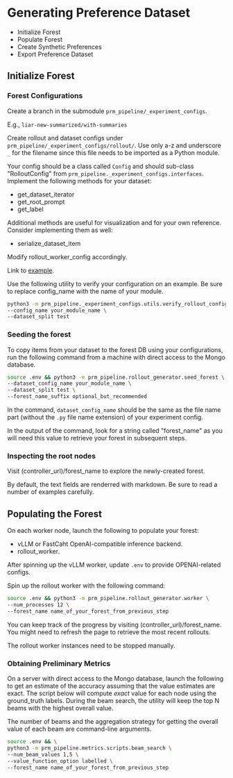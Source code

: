 # Generating Preference Dataset

- Initialize Forest
- Populate Forest
- Create Synthetic Preferences
- Export Preference Dataset

## Initialize Forest

### Forest Configurations

Create a branch in the submodule `prm_pipeline/_experiment_configs`.

E.g., `liar-new-summarized/with-summaries`

Create rollout and dataset configs under `prm_pipeline/_experiment_configs/rollout/`.
Use only a-z and underscore `_` for the filename since this file needs to be imported as a Python module.

Your config should be a class called `Config` and should sub-class "RolloutConfig" from `prm_pipeline._experiment_configs.interfaces`. Implement the following methods for your dataset:

- get_dataset_iterator
- get_root_prompt
- get_label

Additional methods are useful for visualization and for your own reference. Consider implementing them as well:

- serialize_dataset_item

Modify rollout_worker_config accordingly.

Link to [example](https://github.com/<REDACTED>/_experiment_configs/blob/51a69959b978c7cac7c024c71ba76b4d8899aa01/rollout/gsm8k_baseline.py).

Use the following utility to verify your configuration on an example. Be sure to replace config_name with the name of your module.

```bash
python3 -m prm_pipeline._experiment_configs.utils.verify_rollout_config \
--config_name your_module_name \
--dataset_split test
```

### Seeding the forest

To copy items from your dataset to the forest DB using your configurations, run the following command from a machine with direct access to the Mongo database.

```bash
source .env && python3 -m prm_pipeline.rollout_generator.seed_forest \
--dataset_config_name your_module_name \
--dataset_split test \
--forest_name_suffix optional_but_recommended
```

In the command, `dataset_config_name` should be the same as the file name part (without the `.py` file name extension) of your experiment config.

In the output of the command, look for a string called "forest_name" as you will need this value to retrieve your forest in subsequent steps.

### Inspecting the root nodes

Visit (controller_url)/forest_name to explore the newly-created forest.

By default, the text fields are renderred with markdown. Be sure to read a number of examples carefully.

## Populating the Forest

On each worker node, launch the following to populate your forest:

- vLLM or FastCaht OpenAI-compatible inference backend.
- rollout_worker.

After spinning up the vLLM worker, update `.env` to provide OPENAI-related configs.

Spin up the rollout worker with the following command:

```bash
source .env && python3 -m prm_pipeline.rollout_generator.worker \
--num_processes 12 \
--forest_name name_of_your_forest_from_previous_step
```

You can keep track of the progress by visiting (controller_url)/forest_name. You might need to refresh the page to retrieve the most recent rollouts.

The rollout worker instances need to be stopped manually.

### Obtaining Preliminary Metrics

On a server with direct access to the Mongo database, launch the following to get an estimate of the accuracy assuming that the value estimates are exact. The script below will compute _exact_ value for each node using the ground_truth labels. During the beam search, the utility will keep the top N beams with the highest overall value.

The number of beams and the aggregation strategy for getting the overall value of each beam are command-line arguments.

```bash
source .env && \
python3 -m prm_pipeline.metrics.scripts.beam_search \
--num_beam_values 1,5 \
--value_function_option labelled \
--forest_name name_of_your_forest_from_previous_step
```